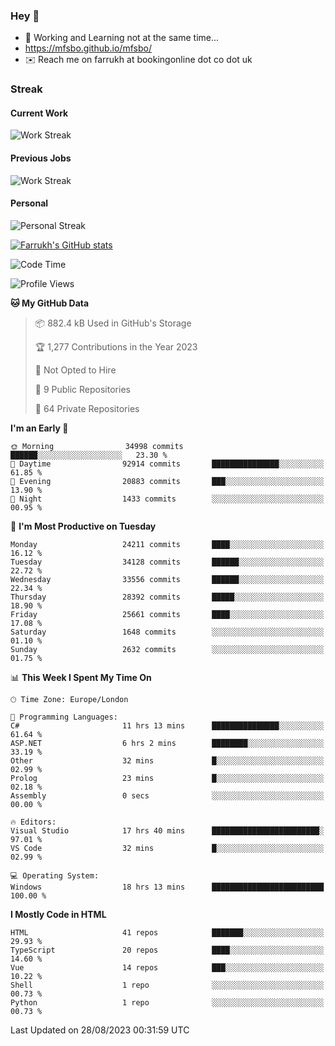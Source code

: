 ### Hey 👋

- 🏃 Working and Learning not at the same time...
- https://mfsbo.github.io/mfsbo/
- ✉️ Reach me on farrukh at bookingonline dot co dot uk

### Streak
#### Current Work
![Work Streak](https://streak-stats.demolab.com/?user=mfsbo)
#### Previous Jobs
![Work Streak](https://streak-stats.demolab.com/?user=farrukhcw)
#### Personal
![Personal Streak](https://streak-stats.demolab.com/?user=farrukhsubhani)

[![Farrukh's GitHub stats](https://github-readme-stats.vercel.app/api?username=mfsbo&hide=stars&count_private=true)](https://github.com/mfsbo/)

<!--START_SECTION:waka-->
![Code Time](http://img.shields.io/badge/Code%20Time-399%20hrs%209%20mins-blue)

![Profile Views](http://img.shields.io/badge/Profile%20Views-0-blue)

**🐱 My GitHub Data** 

> 📦 882.4 kB Used in GitHub's Storage 
 > 
> 🏆 1,277 Contributions in the Year 2023
 > 
> 🚫 Not Opted to Hire
 > 
> 📜 9 Public Repositories 
 > 
> 🔑 64 Private Repositories 
 > 
**I'm an Early 🐤** 

```text
🌞 Morning                34998 commits       ██████░░░░░░░░░░░░░░░░░░░   23.30 % 
🌆 Daytime                92914 commits       ███████████████░░░░░░░░░░   61.85 % 
🌃 Evening                20883 commits       ███░░░░░░░░░░░░░░░░░░░░░░   13.90 % 
🌙 Night                  1433 commits        ░░░░░░░░░░░░░░░░░░░░░░░░░   00.95 % 
```
📅 **I'm Most Productive on Tuesday** 

```text
Monday                   24211 commits       ████░░░░░░░░░░░░░░░░░░░░░   16.12 % 
Tuesday                  34128 commits       ██████░░░░░░░░░░░░░░░░░░░   22.72 % 
Wednesday                33556 commits       ██████░░░░░░░░░░░░░░░░░░░   22.34 % 
Thursday                 28392 commits       █████░░░░░░░░░░░░░░░░░░░░   18.90 % 
Friday                   25661 commits       ████░░░░░░░░░░░░░░░░░░░░░   17.08 % 
Saturday                 1648 commits        ░░░░░░░░░░░░░░░░░░░░░░░░░   01.10 % 
Sunday                   2632 commits        ░░░░░░░░░░░░░░░░░░░░░░░░░   01.75 % 
```


📊 **This Week I Spent My Time On** 

```text
🕑︎ Time Zone: Europe/London

💬 Programming Languages: 
C#                       11 hrs 13 mins      ███████████████░░░░░░░░░░   61.64 % 
ASP.NET                  6 hrs 2 mins        ████████░░░░░░░░░░░░░░░░░   33.19 % 
Other                    32 mins             █░░░░░░░░░░░░░░░░░░░░░░░░   02.99 % 
Prolog                   23 mins             █░░░░░░░░░░░░░░░░░░░░░░░░   02.18 % 
Assembly                 0 secs              ░░░░░░░░░░░░░░░░░░░░░░░░░   00.00 % 

🔥 Editors: 
Visual Studio            17 hrs 40 mins      ████████████████████████░   97.01 % 
VS Code                  32 mins             █░░░░░░░░░░░░░░░░░░░░░░░░   02.99 % 

💻 Operating System: 
Windows                  18 hrs 13 mins      █████████████████████████   100.00 % 
```

**I Mostly Code in HTML** 

```text
HTML                     41 repos            ███████░░░░░░░░░░░░░░░░░░   29.93 % 
TypeScript               20 repos            ████░░░░░░░░░░░░░░░░░░░░░   14.60 % 
Vue                      14 repos            ███░░░░░░░░░░░░░░░░░░░░░░   10.22 % 
Shell                    1 repo              ░░░░░░░░░░░░░░░░░░░░░░░░░   00.73 % 
Python                   1 repo              ░░░░░░░░░░░░░░░░░░░░░░░░░   00.73 % 
```




 Last Updated on 28/08/2023 00:31:59 UTC
<!--END_SECTION:waka-->
<!--
**mfsbo/mfsbo** is a ✨ _special_ ✨ repository because its `README.md` (this file) appears on your GitHub profile.

Here are some ideas to get you started:

- 🔭 I’m currently working on ...
- 🌱 I’m currently learning ...
- 👯 I’m looking to collaborate on ...
- 🤔 I’m looking for help with ...
- 💬 Ask me about ...
- 📫 How to reach me: ...
- 😄 Pronouns: ...
- ⚡ Fun fact: ...
-->
